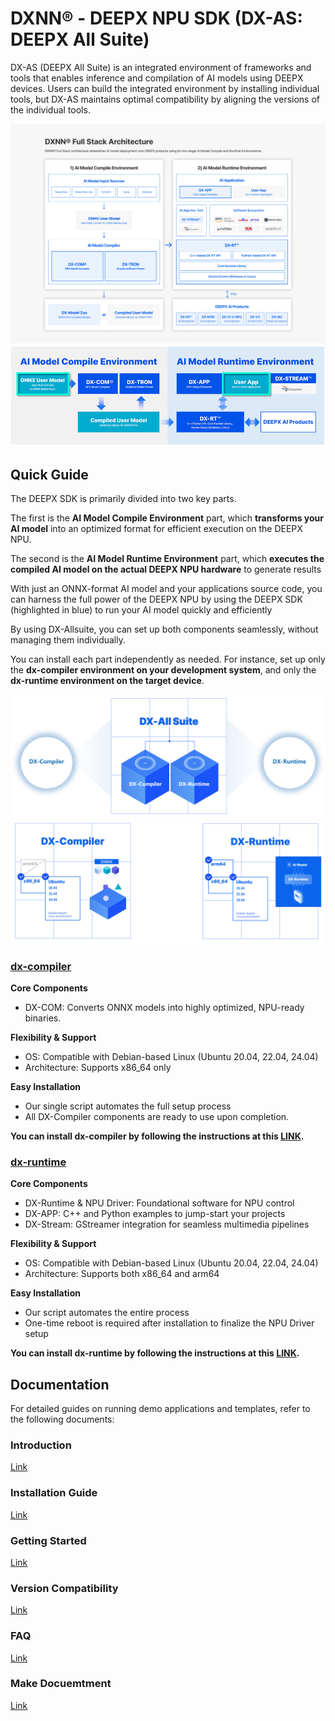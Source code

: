 # DXNN® - DEEPX NPU SDK (DX-AS: DEEPX All Suite)

DX-AS (DEEPX All Suite) is an integrated environment of frameworks and tools that enables inference and compilation of AI models using DEEPX devices. Users can build the integrated environment by installing individual tools, but DX-AS maintains optimal compatibility by aligning the versions of the individual tools.

![](./docs/source/resources/deepx_dxnn_sdk_simple.png)
![](./docs/source/img/dxnn-workflow.png)


## Quick Guide

The DEEPX SDK is primarily divided into two key parts.

The first is the **AI Model Compile Environment** part, which **transforms your AI model** into an optimized format for efficient execution on the DEEPX NPU.

The second is the **AI Model Runtime Environment** part, which **executes the compiled AI model on the actual DEEPX NPU hardware** to generate results

With just an ONNX-format AI model and your applications source code, you can harness the full power of the DEEPX NPU by using the DEEPX SDK (highlighted in blue) to run your AI model quickly and efficiently

By using DX-Allsuite, you can set up both components seamlessly, without managing them individually.

You can install each part independently as needed. For instance, set up only the **dx-compiler environment on your development system**, and only the **dx-runtime environment on the target device**.


![](./docs/source/img/dx-as.png)
![](./docs/source/img/dx-as2.png)


### [dx-compiler](https://github.com/DEEPX-AI/dx-compiler)

**Core Components**
  - DX-COM: Converts ONNX models into highly optimized, NPU-ready binaries.

**Flexibility & Support**
  - OS: Compatible with Debian-based Linux (Ubuntu 20.04, 22.04, 24.04)
  - Architecture: Supports x86_64 only

**Easy Installation**
  - Our single script automates the full setup process
  - All DX-Compiler components are ready to use upon completion.


**You can install dx-compiler by following the instructions at this [LINK](https://github.com/DEEPX-AI/dx-all-suite/blob/staging/docs/source/installation.md#local-installation).**


### [dx-runtime](https://github.com/DEEPX-AI/dx-runtime)

**Core Components**
  - DX-Runtime & NPU Driver: Foundational software for NPU control
  - DX-APP: C++ and Python examples to jump-start your projects
  - DX-Stream: GStreamer integration for seamless multimedia pipelines

**Flexibility & Support**
  - OS: Compatible with Debian-based Linux (Ubuntu 20.04, 22.04, 24.04)
  - Architecture: Supports both x86_64 and arm64

**Easy Installation**
  - Our script automates the entire process
  - One-time reboot is required after installation to finalize the NPU Driver setup

**You can install dx-runtime by following the instructions at this [LINK](https://github.com/DEEPX-AI/dx-all-suite/blob/staging/docs/source/installation.md#install-dx-runtime-environment).**



## Documentation

For detailed guides on running demo applications and templates, refer to the following documents:

### Introduction
[Link](docs/source/index.md)

### Installation Guide
[Link](docs/source/installation.md)

### Getting Started
[Link](docs/source/getting-start.md)

### Version Compatibility
[Link](docs/source/version_compatibility.md)

### FAQ
[Link](docs/source/faq.md)

### Make Docuemtment
[Link](docs/make_docs.md)

